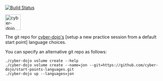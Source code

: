 [![Build Status](https://travis-ci.org/cyber-dojo/start-points-languages.svg?branch=master)](https://travis-ci.org/cyber-dojo/start-points-languages)

<img src="https://raw.githubusercontent.com/cyber-dojo/web/master/public/images/home_page_logo.png" alt="cyber-dojo yin/yang logo" width="50px" height="50px"/>

The git repo for [cyber-dojo's](https://github.com/cyber-dojo/web)
[setup a new practice session from a default start point] language choices.

You can specify an alternative git repo as follows:

```
./cyber-dojo volume create --help
./cyber-dojo volume create --name=jon --git=https://github.com/cyber-dojo/start-points-languages.git
./cyber-dojo up --languages=jon
```